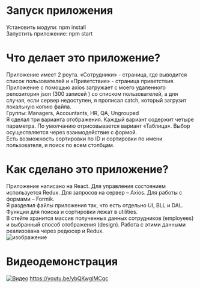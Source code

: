 # Запуск приложения
Установить модули: npm install <br>
Запустить приложение: npm start
# Что делает это приложение?
Приложение имеет 2 роута. «Сотрудники» - страница, где выводится список пользователей и «Приветствие» - страница приветствия. <br>
Приложение с помощью axios загружает c моего удаленного репозитория json (300 записей ) со списком пользователей, а для случая, если сервер недоступен, я прописал catch, который загрузит локальную копию файла. <br>
Группы: Managers, Accountants, HR, QA, Ungrouped <br>
Я сделал три варианта отображения. Каждый вариант содержит четыре параметра. По умолчанию отрисовывается вариант «Таблица». Выбор осуществляется через взаимодействие с формой. <br>
Есть возможность сортировки по ID и сортировки по имени пользователя, и поиск по всем столбцам. <br>
# Как сделано это приложение?
Приложение написано на React. Для управления состоянием используется Redux. Для запросов на сервер – Axios. Для работы с формами – Formik. <br>
Я разделил файлы приложения так, что есть отдельно UI, BLL и DAL. Функции для поиска и сортировки лежат в utilities. <br>
В стейте хранится массив полученных данных сотрудников (employees) и выбранный способ отображения (design). Работа с этими данными реализована через редюсер и Redux. <br>
![изображение](https://github.com/user-attachments/assets/8c949eea-be50-4a53-8c81-dba8709159e1)
# Видеодемонстрация
[![Видео](https://github.com/user-attachments/assets/61c5e1b4-b0ed-4774-8ebe-25f754673469)](https://youtu.be/ybQKwgIMCqc)
https://youtu.be/ybQKwgIMCqc
